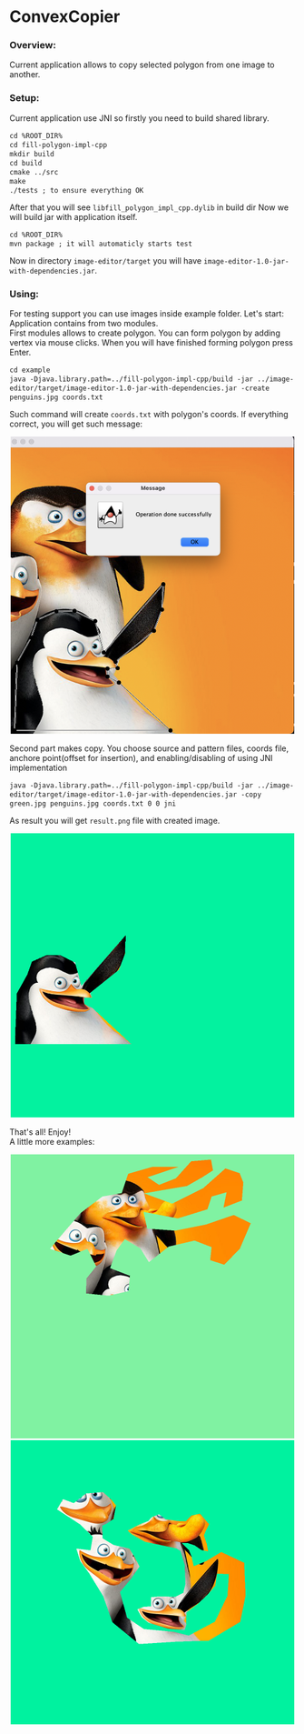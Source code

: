 # ConvexCopier
### Overview:
Current application allows to copy selected polygon from one image to another.

### Setup:
Current application use JNI so firstly you need to build shared library.
```
cd %ROOT_DIR%
cd fill-polygon-impl-cpp
mkdir build
cd build
cmake ../src
make
./tests ; to ensure everything OK
```
After that you will see `libfill_polygon_impl_cpp.dylib` in build dir
Now we will build jar with application itself.
```
cd %ROOT_DIR%
mvn package ; it will automaticly starts test
```
Now in directory `image-editor/target` you will have `image-editor-1.0-jar-with-dependencies.jar`.

### Using:
For testing support you can use images inside example folder. Let's start: <br>
Application contains from two modules. <br>
First modules allows to create polygon. You can form polygon by adding vertex via mouse clicks. When you will have finished forming polygon press Enter. 
```
cd example
java -Djava.library.path=../fill-polygon-impl-cpp/build -jar ../image-editor/target/image-editor-1.0-jar-with-dependencies.jar -create penguins.jpg coords.txt
```
Such command will create `coords.txt` with polygon's coords. If everything correct, you will get such message:
<br>
<p align="center">
<img src="https://github.com/orangebyte256/ConvexCopier/blob/d8967c17e6cb0efb0d0318c64daaaf376293f22a/readme/screenshot.png" alt="drawing" width="500"/>
</p>
Second part makes copy. You choose source and pattern files, coords file, anchore point(offset for insertion), and enabling/disabling of using JNI implementation

```
java -Djava.library.path=../fill-polygon-impl-cpp/build -jar ../image-editor/target/image-editor-1.0-jar-with-dependencies.jar -copy green.jpg penguins.jpg coords.txt 0 0 jni
```
As result you will get `result.png` file with created image.
<p align="center">
<img src="https://github.com/orangebyte256/ConvexCopier/blob/d8967c17e6cb0efb0d0318c64daaaf376293f22a/readme/result.png" alt="drawing" width="500"/>
</p>

That's all! Enjoy! <br>
A little more examples:
<p align="center">
<img src="https://github.com/orangebyte256/ConvexCopier/blob/cfd87b264c869da2b1aa9ee8aa8f09498d8b5d91/readme/example1.png" alt="drawing" width="500"/>
<img src="https://github.com/orangebyte256/ConvexCopier/blob/cfd87b264c869da2b1aa9ee8aa8f09498d8b5d91/readme/example2.png" alt="drawing" width="500"/>
</p>


